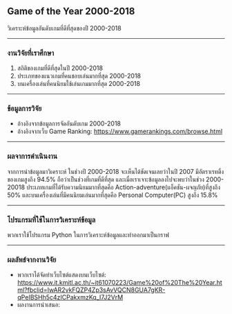 ## Game of the Year 2000-2018
วิเคราะห์ข้อมูลอันดับเกมที่ดีที่สุดของปี 2000-2018
***

### งานวิจัยที่เราศึกษา
1. สถิติของเกมที่ดีที่สุดในปี 2000-2018
2. ประเภทของแนวเกมที่คนชอบเล่นมากที่สุด 2000-2018
3. บนเครื่องเล่นที่คนนิยมใช้เล่นเกมมากที่สุด 2000-2018
***

### ข้อมูลการวิจัย
* อ้างอิงจากข้อมูลการจัดอันดับเกม 2000-2018 
* อ้างอิงจากเว็บ Game Ranking: https://www.gamerankings.com/browse.html
***

### ผลจาการดำเนินงาน
จากการนำข้อมูลมาวิเคราะห์ ในช่วงปี 2000-2018 จะเห็นได้ชัดเจนเลยว่าในปี 2007 มีอัตราเรทติ้งของเกมสูงถึง 94.5% ถือว่าเป็นช่วงที่เกมที่ดีที่สุด และเมื่อเราเจาะข้อมูลลงไปจะพบว่าในช่วง 2000-20018 ประเภทเกมที่ได้รับความนิยมมากที่สุดคือ Action-adventure(แอ็คชัน-ผจญภัย)ที่สูงถึง 50% และบนเครื่องเล่นที่มีคนนิยมเล่นมากที่สุดคือ Personal Computer(PC) สูงถึง 15.8% 
***

### โปรแกรมที่ใช้ในการวิเคราะห์ข้อมูล
พวกเราใช้โปรแกรม Python ในการวิเคราะห์ข้อมูลและทำออกมาเป็นกราฟ
***

### ผลลัพธ์จากงานวิจัย
* พวกเราได้จัดทำเว็บไซต์แสดงบนเว็บไซต์: https://www.it.kmitl.ac.th/~it61070223/Game%20of%20The%20Year.html?fbclid=IwAR2vkFQZP4Zp3sAvVQCN8GUA7gKR-qPeIBSHh5c4zICPakxmzKq_I7J2VrM
* ผลงานการนำเสนอ: 
